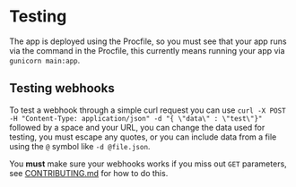# Testing
The app is deployed using the Procfile, so you must see that your app runs via the command in the Procfile, this currently means running your app via `gunicorn main:app`.

## Testing webhooks
To test a webhook through a simple curl request you can use `curl -X POST -H "Content-Type: application/json" -d "{ \"data\" : \"test\"}"` followed by a space and your URL, you can change the data used for testing, you must escape any quotes, or you can include data from a file using the `@` symbol like `-d @file.json`.

You **must** make sure your webhooks works if you miss out `GET` parameters, see [CONTRIBUTING.md](https://github.com/comhad/webhook-forwarder/blob/main/CONTRIBUTING.md) for how to do this.